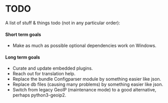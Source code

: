 # TODO

A list of stuff & things todo (not in any particular order):

#### Short term goals

* Make as much as possible optional dependencies work on Windows.

#### Long term goals

* Curate and update embedded plugins.
* Reach out for translation help.
* Replace the bundle Configparser module by something easier like json.
* Replace db files (causing many problems) by something easier like json.
* Switch from legacy GeoIP (maintenance mode) to a good alternative, perhaps
  python3-geoip2.
